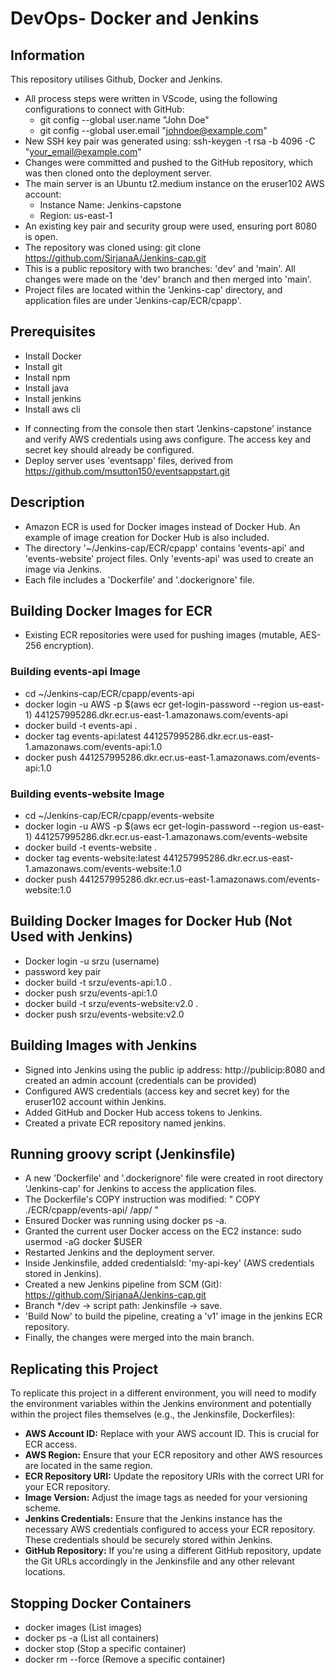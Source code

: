 # DevOps- Docker and Jenkins

## Information
This repository utilises Github, Docker and Jenkins.

- All process steps were written in VScode, using the following configurations to connect with GitHub:
    - git config --global user.name "John Doe"
    - git config --global user.email "johndoe@example.com"
- New SSH key pair was generated using: ssh-keygen -t rsa -b 4096 -C "your_email@example.com"
- Changes were committed and pushed to the GitHub repository, which was then cloned onto the deployment server.
- The main server is an Ubuntu t2.medium instance on the eruser102 AWS account:
    - Instance Name: Jenkins-capstone
    - Region: us-east-1
- An existing key pair and security group were used, ensuring port 8080 is open.
- The repository was cloned using: git clone https://github.com/SirjanaA/Jenkins-cap.git 
- This is a public repository with two branches: 'dev' and 'main'. All changes were made on the 'dev' branch and then merged into 'main'.
- Project files are located within the 'Jenkins-cap' directory, and application files are under 'Jenkins-cap/ECR/cpapp'.


## Prerequisites
* Install Docker
* Install git 
* Install npm
* Install java
* Install jenkins
* Install aws cli 
- If connecting from the console then start 'Jenkins-capstone' instance and verify AWS credentials using aws configure. The access key and secret key should already be configured.
- Deploy server uses 'eventsapp' files, derived from https://github.com/msutton150/eventsappstart.git


## Description
- Amazon ECR is used for Docker images instead of Docker Hub. An example of image creation for Docker Hub is also included.
- The directory '~/Jenkins-cap/ECR/cpapp' contains 'events-api' and 'events-website' project files. Only 'events-api' was used to create an image via Jenkins.
- Each file includes a 'Dockerfile' and '.dockerignore' file.


## Building Docker Images for ECR
- Existing ECR repositories were used for pushing images (mutable, AES-256 encryption).

### Building events-api Image
- cd ~/Jenkins-cap/ECR/cpapp/events-api
- docker login -u AWS -p $(aws ecr get-login-password --region us-east-1) 441257995286.dkr.ecr.us-east-1.amazonaws.com/events-api
- docker build -t events-api .
- docker tag events-api:latest 441257995286.dkr.ecr.us-east-1.amazonaws.com/events-api:1.0
- docker push 441257995286.dkr.ecr.us-east-1.amazonaws.com/events-api:1.0

### Building events-website Image
- cd ~/Jenkins-cap/ECR/cpapp/events-website
- docker login -u AWS -p $(aws ecr get-login-password --region us-east-1) 441257995286.dkr.ecr.us-east-1.amazonaws.com/events-website
- docker build -t events-website .
- docker tag events-website:latest 441257995286.dkr.ecr.us-east-1.amazonaws.com/events-website:1.0
- docker push 441257995286.dkr.ecr.us-east-1.amazonaws.com/events-website:1.0


## Building Docker Images for Docker Hub (Not Used with Jenkins)
- Docker login -u srzu (username)
- password key pair
- docker build -t srzu/events-api:1.0 .
- docker push srzu/events-api:1.0
- docker build -t srzu/events-website:v2.0 .
- docker push srzu/events-website:v2.0

## Building Images with Jenkins
- Signed into Jenkins using the public ip address: http://publicip:8080 and created an admin account (credentials can be provided)
- Configured AWS credentials (access key and secret key) for the eruser102 account within Jenkins.
- Added GitHub and Docker Hub access tokens to Jenkins.
- Created a private ECR repository named jenkins.

## Running groovy script (Jenkinsfile)
- A new 'Dockerfile' and '.dockerignore' file were created in root directory 'Jenkins-cap' for Jenkins to access the application files.
- The Dockerfile's COPY instruction was modified: " COPY ./ECR/cpapp/events-api/ /app/ "
- Ensured Docker was running using docker ps -a.
- Granted the current user Docker access on the EC2 instance: sudo usermod -aG docker $USER
- Restarted Jenkins and the deployment server.
- Inside Jenkinsfile, added credentialsId: 'my-api-key' (AWS credentials stored in Jenkins).
- Created a new Jenkins pipeline from SCM (Git): https://github.com/SirjanaA/Jenkins-cap.git 
- Branch */dev -> script path: Jenkinsfile -> save.
- 'Build Now' to build the pipeline, creating a 'v1' image in the jenkins ECR repository.
- Finally, the changes were merged into the main branch.


## Replicating this Project

To replicate this project in a different environment, you will need to modify the environment variables within the Jenkins environment and potentially within the project files themselves (e.g., the Jenkinsfile, Dockerfiles):

* **AWS Account ID:** Replace with your AWS account ID. This is crucial for ECR access.
* **AWS Region:** Ensure that your ECR repository and other AWS resources are located in the same region.
* **ECR Repository URI:** Update the repository URIs with the correct URI for your ECR repository.
* **Image Version:** Adjust the image tags as needed for your versioning scheme.
* **Jenkins Credentials:**  Ensure that the Jenkins instance has the necessary AWS credentials configured to access your ECR repository. These credentials should be securely stored within Jenkins.
* **GitHub Repository:** If you're using a different GitHub repository, update the Git URLs accordingly in the Jenkinsfile and any other relevant locations.


## Stopping Docker Containers
- docker images (List images)
- docker ps -a (List all containers)
- docker stop <ContainerID> (Stop a specific container)
- docker rm <ContainerID> --force (Remove a specific container)

